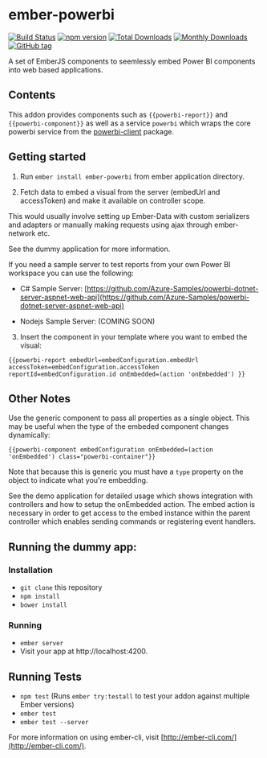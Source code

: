 # ember-powerbi
[![Build Status](https://img.shields.io/travis/Microsoft/PowerBI-Ember.svg?branch=dev)](https://travis-ci.org/Microsoft/PowerBI-Ember)
[![npm version](https://img.shields.io/npm/v/ember-powerbi.svg)](https://www.npmjs.com/package/ember-powerbi)
[![Total Downloads](https://img.shields.io/npm/dt/ember-powerbi.svg)](https://www.npmjs.com/package/ember-powerbi)
[![Monthly Downloads](https://img.shields.io/npm/dm/ember-powerbi.svg)](https://www.npmjs.com/package/ember-powerbi)
[![GitHub tag](https://img.shields.io/github/tag/microsoft/ember-powerbi.svg)](https://github.com/Microsoft/PowerBI-Ember/tags)

A set of EmberJS components to seemlessly embed Power BI components into web based applications.

## Contents

This addon provides components such as `{{powerbi-report}}` and `{{powerbi-component}}` as well as a service `powerbi` which wraps the core powerbi service from the [powerbi-client](https://github.com/Microsoft/PowerBI-JavaScript) package.

## Getting started

1. Run `ember install ember-powerbi` from ember application directory.

2. Fetch data to embed a visual from the server (embedUrl and accessToken) and make it available on controller scope.

  This would usually involve setting up Ember-Data with custom serializers and adapters or manually making requests using ajax through ember-network etc.
  
  See the dummy application for more information.
  
  If you need a sample server to test reports from your own Power BI workspace you can use the following:
  
  - C# Sample Server: [https://github.com/Azure-Samples/powerbi-dotnet-server-aspnet-web-api](https://github.com/Azure-Samples/powerbi-dotnet-server-aspnet-web-api)
  
  - Nodejs Sample Server: (COMING SOON)
  
3. Insert the component in your template where you want to embed the visual:

  ```
  {{powerbi-report embedUrl=embedConfiguration.embedUrl accessToken=embedConfiguration.accessToken reportId=embedConfiguration.id onEmbedded=(action 'onEmbedded') }}
  ```
  
## Other Notes

  Use the generic component to pass all properties as a single object.  This may be useful when the type of the embeded component changes dynamically:
  
  ```
  {{powerbi-component embedConfiguration onEmbedded=(action 'onEmbedded') class="powerbi-container"}}
  ```
  
  Note that because this is generic you must have a `type` property on the object to indicate what you're embedding.

  See the demo application for detailed usage which shows integration with controllers and how to setup the onEmbedded action. The embed action is necessary in order to get access to the embed instance within the parent controller which enables sending commands or registering event handlers.

## Running the dummy app:
### Installation

* `git clone` this repository
* `npm install`
* `bower install`

### Running

* `ember server`
* Visit your app at http://localhost:4200.

## Running Tests

* `npm test` (Runs `ember try:testall` to test your addon against multiple Ember versions)
* `ember test`
* `ember test --server`

For more information on using ember-cli, visit [http://ember-cli.com/](http://ember-cli.com/).